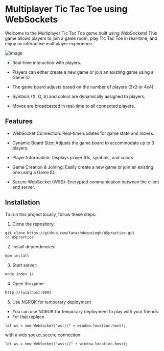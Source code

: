 # Multiplayer Tic Tac Toe using WebSockets
Welcome to the Multiplayer Tic Tac Toe game built using WebSockets! This game allows players to join a game room, play Tic Tac Toe in real-time, and enjoy an interactive multiplayer experience.

![image](https://github.com/user-attachments/assets/cf88d866-b7cf-452f-b440-30cd4580fa00)

- Real-time interaction with players.

- Players can either create a new game or join an existing game using a Game ID.

- The game board adjusts based on the number of players (3x3 or 4x4).

- Symbols (X, O, ∆) and colors are dynamically assigned to players.

- Moves are broadcasted in real-time to all connected players.

## Features
- WebSocket Connection: Real-time updates for game state and moves.

- Dynamic Board Size: Adjusts the game board to accommodate up to 3 players.

- Player Information: Displays player IDs, symbols, and colors.

- Game Creation & Joining: Easily create a new game or join an existing one using a Game ID.

- Secure WebSocket (WSS): Encrypted communication between the client and server.

## Installation
To run this project locally, follow these steps:

1. Clone the repository:
```bash
git clone https://github.com/tarashdeepsingh/WSpractice.git
cd WSpractice
```

2. Install dependencies:
```bash
npm install
```

3. Start server:
```bash
node index.js
```

4. Open the game:
```bash
http://localhost:9091
```
5. Use NGROK for temporary deployment
- You can use NGROK for temporary deployment to play with your friends.
- For that replace

`let ws = new WebSocket("ws://" + window.location.host);`

with a web socket secure connection

`let ws = new WebSocket("wss://" + window.location.host);`
